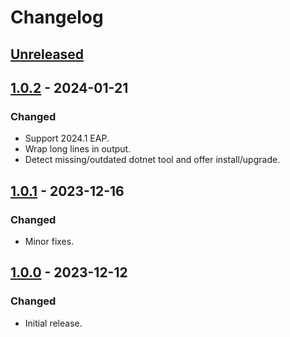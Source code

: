 # Changelog

## [Unreleased]

## [1.0.2] - 2024-01-21

### Changed
- Support 2024.1 EAP.
- Wrap long lines in output.
- Detect missing/outdated dotnet tool and offer install/upgrade.

## [1.0.1] - 2023-12-16

### Changed
- Minor fixes.

## [1.0.0] - 2023-12-12

### Changed
- Initial release.

[Unreleased]: https://github.com/lofcz/minfold/compare/v1.0.2...HEAD
[1.0.2]: https://github.com/lofcz/minfold/compare/v1.0.1...v1.0.2
[1.0.1]: https://github.com/lofcz/minfold/compare/v1.0.0...v1.0.1
[1.0.0]: https://github.com/lofcz/minfold/commits/v1.0.0
